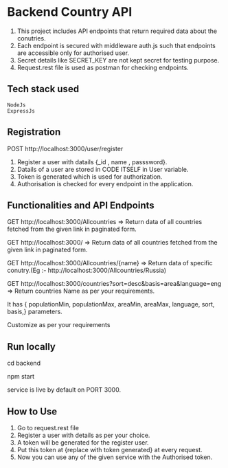 # Backend Country API

1.  This project includes API endpoints that return required data about the conutries.
2.  Each endpoint is secured with middleware auth.js such that endpoints are accessible only for authorised user.
3.  Secret details like SECRET_KEY are not kept secret for testing purpose.
4.  Request.rest file is used as postman for checking endpoints.

## Tech stack used

    NodeJs
    ExpressJs

## Registration

POST http://localhost:3000/user/register

1. Register a user with datails {\_id , name , passsword}.
2. Datails of a user are stored in CODE ITSELF in User variable.
3. Token is generated which is used for authorization.
4. Authorisation is checked for every endpoint in the application.

## Functionalities and API Endpoints

GET http://localhost:3000/Allcountries => Return data of all countries fetched from the given link in paginated form.

GET http://localhost:3000/ => Return data of all countries fetched from the given link in paginated form.

GET http://localhost:3000/Allcountries/{name} => Return data of specific conutry.(Eg :- http://localhost:3000/Allcountries/Russia)

GET http://localhost:3000/countries?sort=desc&basis=area&language=eng => Return countries Name as per your requirements.

It has { populationMin,
populationMax,
areaMin,
areaMax,
language,
sort,
basis,} parameters.

Customize as per your requirements

## Run locally

cd backend

npm start

service is live by default on PORT 3000.

## How to Use

1.  Go to request.rest file
2.  Register a user with details as per your choice.
3.  A token will be generated for the register user.
4.  Put this token at {replace with token generated} at every request.
5.  Now you can use any of the given service with the Authorised token.
